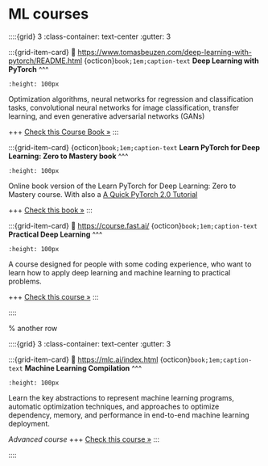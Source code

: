 # ML courses



::::{grid} 3
:class-container: text-center
:gutter: 3


:::{grid-item-card} 
:link: https://www.tomasbeuzen.com/deep-learning-with-pytorch/README.html
{octicon}`book;1em;caption-text` **Deep Learning with PyTorch**
^^^
```{image} https://www.tomasbeuzen.com/deep-learning-with-pytorch/_images/logo.png
:height: 100px
```

Optimization algorithms, neural networks for regression and classification tasks, convolutional neural networks for image classification, transfer learning, and even generative adversarial networks (GANs)

+++
[Check this Course Book »](https://www.tomasbeuzen.com/deep-learning-with-pytorch/README.html)
:::

:::{grid-item-card}
{octicon}`book;1em;caption-text` **Learn PyTorch for Deep Learning: Zero to Mastery book**
^^^
```{image} https://raw.githubusercontent.com/mrdbourke/pytorch-deep-learning/main/images/misc-pytorch-course-launch-cover-white-text-black-background.jpg
:height: 100px
```

Online book  version of the Learn PyTorch for Deep Learning: Zero to Mastery course. With also a 
[A Quick PyTorch 2.0 Tutorial](https://www.learnpytorch.io/pytorch_2_intro/)

+++
[Check this book »](https://www.learnpytorch.io/)
:::

:::{grid-item-card}
:link: https://course.fast.ai/
{octicon}`book;1em;caption-text` **Practical Deep Learning**
^^^
```{image} https://course.fast.ai/images/imagine.png 
:height: 100px
```
A course designed for people with some coding experience, who want to learn how to apply deep learning and machine learning to practical problems. 

+++
[Check this course »](https://course.fast.ai/)
:::

::::

% another row

::::{grid} 3
:class-container: text-center
:gutter: 3


:::{grid-item-card}
:link: https://mlc.ai/index.html
{octicon}`book;1em;caption-text` **Machine Learning Compilation**
^^^
```{image} https://mlc.ai/_static/mlc-logo-with-text-landscape.svg
:height: 100px
```
Learn the key abstractions to represent machine learning programs, automatic optimization techniques, and approaches to optimize dependency, memory, and performance in end-to-end machine learning deployment.

*Advanced course*
+++
[Check this course »](https://mlc.ai/index.html)
:::

::::